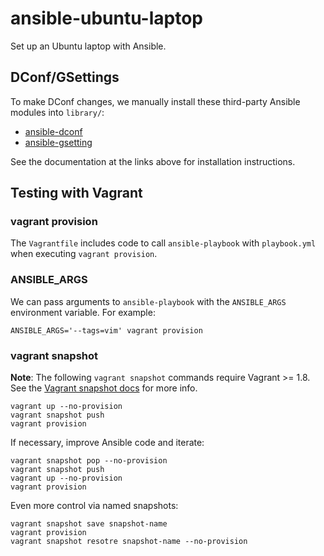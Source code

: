# ansible-ubuntu-laptop

Set up an Ubuntu laptop with Ansible.

## DConf/GSettings

To make DConf changes, we manually install these third-party Ansible modules into `library/`:

* [ansible-dconf](https://github.com/jistr/ansible-dconf)
* [ansible-gsetting](https://github.com/jistr/ansible-gsetting)

See the documentation at the links above for installation instructions.

## Testing with Vagrant

### vagrant provision

The `Vagrantfile` includes code to call `ansible-playbook` with `playbook.yml` when
executing `vagrant provision`.

### ANSIBLE_ARGS

We can pass arguments to `ansible-playbook` with the
`ANSIBLE_ARGS` environment variable. For example:

```bashrc
ANSIBLE_ARGS='--tags=vim' vagrant provision
```

### vagrant snapshot

__Note__: The following `vagrant snapshot` commands require Vagrant >= 1.8. See the
[Vagrant snapshot docs](https://www.vagrantup.com/docs/cli/snapshot.html) for more info.

```bashrc
vagrant up --no-provision
vagrant snapshot push
vagrant provision
```

If necessary, improve Ansible code and iterate:

```bashrc
vagrant snapshot pop --no-provision
vagrant snapshot push
vagrant up --no-provision
vagrant provision
```

Even more control via named snapshots:

```bashrc
vagrant snapshot save snapshot-name
vagrant provision
vagrant snapshot resotre snapshot-name --no-provision
```
